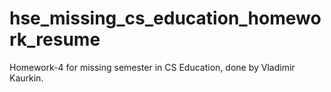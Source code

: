 # hse_missing_cs_education_homework_resume

Homework-4 for missing semester in CS Education, done by Vladimir Kaurkin.
